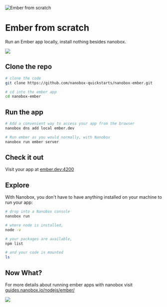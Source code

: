 ![Ember from scratch](https://guides.nanobox.io/assets/quickstart-icons/ember.png)

# Ember from scratch

Run an Ember app locally, install nothing besides nanobox. 

<a href="https://nanobox.io/download"><img src="https://guides.nanobox.io/assets/quickstart-icons/download.png" /></a>


## Clone the repo

```bash
# clone the code
git clone https://github.com/nanobox-quickstarts/nanobox-ember.git

# cd into the ember app
cd nanobox-ember
```

## Run the app

```bash
# Add a convenient way to access your app from the browser
nanobox dns add local ember.dev

# Run ember as you would normally, with Nanobox
nanobox run ember server
```

## Check it out

Visit your app at <a href="http://ember.dev:4200" target="\_blank">ember.dev:4200</a>

## Explore

With Nanobox, you don't have to have anything installed on your machine to run your app:

```bash
# drop into a Nanobox console
nanobox run

# where node is installed,
node -v

# your packages are available,
npm list

# and your code is mounted
ls
```

## Now What?
For more details about running ember apps with nanobox visit [guides.nanobox.io/nodejs/ember/](https://guides.nanobox.io/nodejs/ember/)

<a href="https://nanobox.io"><img src="https://guides.nanobox.io/assets/quickstart-icons/footer.png" /></a>
